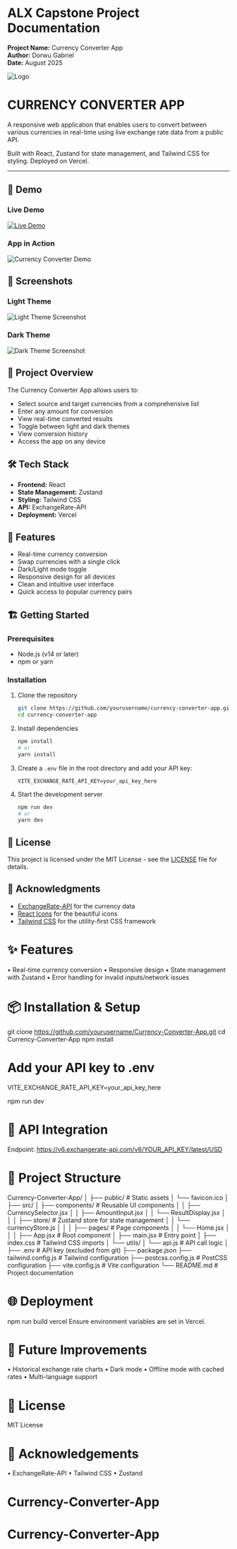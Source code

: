 # ALX Capstone Project Documentation
**Project Name:** Currency Converter App  
**Author:** Dorwu Gabriel  
**Date:** August 2025

![Logo](./src/assets/logo.png)
 # CURRENCY CONVERTER APP 
  
  A responsive web application that enables users to convert between various currencies in real-time using live exchange rate data from a public API.
  
  Built with React, Zustand for state management, and Tailwind CSS for styling. Deployed on Vercel.


---

## 🎥 Demo

### Live Demo
[![Live Demo](https://img.shields.io/badge/View-Live%20Demo-green?style=for-the-badge)](https://your-vercel-app-url.vercel.app)

### App in Action
![Currency Converter Demo](./src/assets/CurrencyApp-Demo.gif)

## 📸 Screenshots

### Light Theme
![Light Theme Screenshot](./src/assets/CurrencyApp-Light-Theme.png)

### Dark Theme
![Dark Theme Screenshot](./src/assets/CurrencyApp-Dark-Theme.png)

## 📌 Project Overview
The Currency Converter App allows users to:
- Select source and target currencies from a comprehensive list
- Enter any amount for conversion
- View real-time converted results
- Toggle between light and dark themes
- View conversion history
- Access the app on any device

## 🛠 Tech Stack
- **Frontend:** React
- **State Management:** Zustand
- **Styling:** Tailwind CSS
- **API:** ExchangeRate-API
- **Deployment:** Vercel

## 🚀 Features
- Real-time currency conversion
- Swap currencies with a single click
- Dark/Light mode toggle
- Responsive design for all devices
- Clean and intuitive user interface
- Quick access to popular currency pairs

## 🏗️ Getting Started

### Prerequisites
- Node.js (v14 or later)
- npm or yarn

### Installation
1. Clone the repository
   ```bash
   git clone https://github.com/yourusername/currency-converter-app.git
   cd currency-converter-app
   ```
2. Install dependencies
   ```bash
   npm install
   # or
   yarn install
   ```
3. Create a `.env` file in the root directory and add your API key:
   ```
   VITE_EXCHANGE_RATE_API_KEY=your_api_key_here
   ```
4. Start the development server
   ```bash
   npm run dev
   # or
   yarn dev
   ```

## 📝 License
This project is licensed under the MIT License - see the [LICENSE](LICENSE) file for details.

## 🙏 Acknowledgments
- [ExchangeRate-API](https://www.exchangerate-api.com/) for the currency data
- [React Icons](https://react-icons.github.io/react-icons/) for the beautiful icons
- [Tailwind CSS](https://tailwindcss.com/) for the utility-first CSS framework
# ✨ Features
•	Real-time currency conversion
•	Responsive design
•	State management with Zustand
•	Error handling for invalid inputs/network issues

# 📦 Installation & Setup
git clone https://github.com/yourusername/Currency-Converter-App.git
cd Currency-Converter-App
npm install

# Add your API key to .env
VITE_EXCHANGE_RATE_API_KEY=your_api_key_here

npm run dev

# 🔗 API Integration
Endpoint:
https://v6.exchangerate-api.com/v6/YOUR_API_KEY/latest/USD

# 📂 Project Structure
Currency-Converter-App/
│
├── public/                 # Static assets
│   └── favicon.ico
│
├── src/
│   ├── components/         # Reusable UI components
│   │   ├── CurrencySelector.jsx
│   │   ├── AmountInput.jsx
│   │   └── ResultDisplay.jsx
│   │
│   ├── store/              # Zustand store for state management
│   │   └── currencyStore.js
│   │
│   ├── pages/              # Page components
│   │   └── Home.jsx
│   │
│   ├── App.jsx             # Root component
│   ├── main.jsx            # Entry point
│   ├── index.css           # Tailwind CSS imports
│   └── utils/
│       └── api.js          # API call logic
│
├── .env                    # API key (excluded from git)
├── package.json
├── tailwind.config.js      # Tailwind configuration
├── postcss.config.js       # PostCSS configuration
├── vite.config.js          # Vite configuration
└── README.md               # Project documentation

# 🌐 Deployment
npm run build
vercel
Ensure environment variables are set in Vercel.

# 🔮 Future Improvements
•	Historical exchange rate charts
•	Dark mode
•	Offline mode with cached rates
•	Multi-language support

# 📜 License
MIT License

# 🙏 Acknowledgements
•	ExchangeRate-API
•	Tailwind CSS
•	Zustand
# Currency-Converter-App
# Currency-Converter-App
